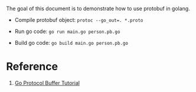 The goal of this document is to demonstrate how to use protobuf in golang.


- Compile protobuf object: `protoc --go_out=. *.proto`

- Run go code: `go run main.go person.pb.go`

- Build go code: `go build main.go person.pb.go`


# Reference

1. [ Go Protocol Buffer Tutorial](https://tutorialedge.net/golang/go-protocol-buffer-tutorial/)


